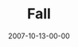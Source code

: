 ---
layout: message
category: message
series: "Seasons"
title: "Fall"
date: 2007-10-13-00-00
message_id: 461
---